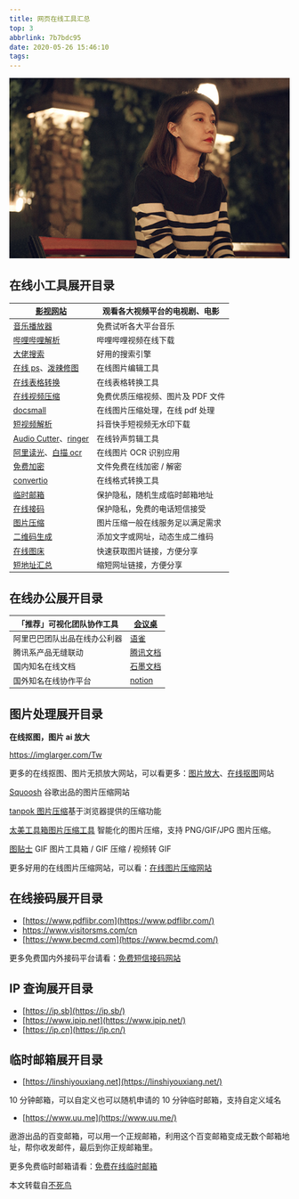 ```yaml
---
title: 网页在线工具汇总
top: 3
abbrlink: 7b7bdc95
date: 2020-05-26 15:46:10
tags:
---
```




![](/assets/blogImg/202005261611.jpg)

## 在线小工具展开目录



<!--more-->



| [影视网站](https://hao.su/531/)                              | 观看各大视频平台的电视剧、电影    |
| ------------------------------------------------------------ | --------------------------------- |
| [音乐播放器](https://hao.su/2217/)                           | 免费试听各大平台音乐              |
| [哔哩哔哩解析](https://www.xbeibeix.com/api/bilibili/?hao.su) | 哔哩哔哩视频在线下载              |
| [大佬搜索](https://dalao.ru/)                                | 好用的搜索引擎                    |
| [在线 ps](https://ps.gaoding.com/)、[泼辣修图](http://www.polaxiong.com/editor) | 在线图片编辑工具                  |
| [在线表格转换](https://tableconvert.com/)                    | 在线表格转换工具                  |
| [在线视频压缩](https://www.apowersoft.cn/compress-file-online) | 免费优质压缩视频、图片及 PDF 文件 |
| [docsmall](https://docsmall.com/)                            | 在线图片压缩处理，在线 pdf 处理   |
| [短视频解析](http://x.bensee.com.cn/parse)                   | 抖音快手短视频无水印下载          |
| [Audio Cutter](http://mp3cut.net/cn/)、[ringer](http://ringer.org/zh/) | 在线铃声剪辑工具                  |
| [阿里读光](https://web.baimiaoapp.com/?hao.su)、[白描 ocr](https://web.baimiaoapp.com/?hao.su) | 在线图片 OCR 识别应用             |
| [免费加密](http://hao.su/ning/jiami/)                        | 文件免费在线加密 / 解密           |
| [convertio](https://convertio.co/zh/)                        | 在线格式转换工具                  |
| [临时邮箱](https://hao.su/47/)                               | 保护隐私，随机生成临时邮箱地址    |
| [在线接码](https://hao.su/2495/)                             | 保护隐私，免费的电话短信接受      |
| [图片压缩](https://hao.su/48/)                               | 图片压缩一般在线服务足以满足需求  |
| [二维码生成](https://hao.su/2225/)                           | 添加文字或网址，动态生成二维码    |
| [在线图床](https://hao.su/pic.html)                          | 快速获取图片链接，方便分享        |
| [短地址汇总](https://hao.su/1420/)                           | 缩短网址链接，方便分享            |



## 在线办公展开目录

| 「推荐」可视化团队协作工具   | [会议桌](https://www.huiyizhuo.com/) |
| ---------------------------- | ------------------------------------ |
| 阿里巴巴团队出品在线办公利器 | [语雀](https://yuque.com/)           |
| 腾讯系产品无缝联动           | [腾讯文档](https://docs.qq.com/)     |
| 国内知名在线文档             | [石墨文档](https://shimo.im/)        |
| 国外知名在线协作平台         | [notion](https://notion.so/)         |



## 图片处理展开目录

**在线抠图，图片 ai 放大**

https://imglarger.com/Tw

更多的在线抠图、图片无损放大网站，可以看更多：[图片放大](https://hao.su/3095/)、[在线抠图](https://hao.su/2968/)网站

[Squoosh](https://squoosh.app/) 谷歌出品的图片压缩网站

[tanpok 图片压缩](https://tool.tanpok.com/)基于浏览器提供的压缩功能

[太美工具箱图片压缩工具](https://tiomg.org/compress-image) 智能化的图片压缩，支持 PNG/GIF/JPG 图片压缩。

[图贴士](https://www.tutieshi.com/) GIF 图片工具箱 / GIF 压缩 / 视频转 GIF

更多好用的在线图片压缩网站，可以看：[在线图片压缩网站](https://hao.su/48/)



## 在线接码展开目录

- [https://www.pdflibr.com](https://www.pdflibr.com/)
- https://www.visitorsms.com/cn
- [https://www.becmd.com](https://www.becmd.com/)

更多免费国内外接码平台请看：[免费短信接码网站](https://hao.su/2495/)



## IP 查询展开目录

- [https://ip.sb](https://ip.sb/)
- [https://www.ipip.net](https://www.ipip.net/)
- [https://ip.cn](https://ip.cn/)



## 临时邮箱展开目录

- [https://linshiyouxiang.net](https://linshiyouxiang.net/)

10 分钟邮箱，可以自定义也可以随机申请的 10 分钟临时邮箱，支持自定义域名

- [https://www.uu.me](https://www.uu.me/)

遨游出品的百变邮箱，可以用一个正规邮箱，利用这个百变邮箱变成无数个邮箱地址，帮你收发邮件，最后到你正规邮箱里。

更多免费临时邮箱请看：[免费在线临时邮箱](https://hao.su/47/)



本文转载自[不死鸟](https://hao.su/1492/)